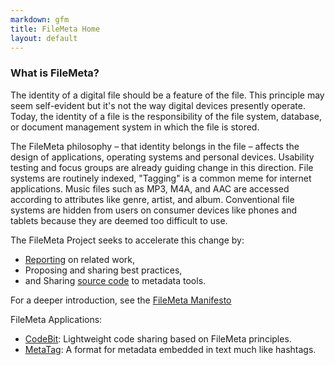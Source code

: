 ```yaml
---
markdown: gfm
title: FileMeta Home
layout: default
---
```

### What is FileMeta?

The identity of a digital file should be a feature of the file. This principle may seem self-evident but it's not the way digital devices presently operate. Today, the identity of a file is the responsibility of the file system, database, or document management system in which the file is stored. 

The FileMeta philosophy – that identity belongs in the file – affects the design of applications, operating systems and personal devices. Usability testing and focus groups are already guiding change in this direction. File systems are routinely indexed, "Tagging" is a common meme for internet applications. Music files such as MP3, M4A, and AAC are accessed according to attributes like genre, artist, and album. Conventional file systems are hidden from users on consumer devices like phones and tablets because they are deemed too difficult to use.

The FileMeta Project seeks to accelerate this change by:

* [Reporting](https://blog.filemeta.org) on related work,
* Proposing and sharing best practices,
* and Sharing [source code](http://github.com/FileMeta) to metadata tools. 

For a deeper introduction, see the [FileMeta Manifesto](/Manifesto)

FileMeta Applications:

* [CodeBit](/CodeBit): Lightweight code sharing based on FileMeta principles.
* [MetaTag](/MetaTag): A format for metadata embedded in text much like hashtags.
